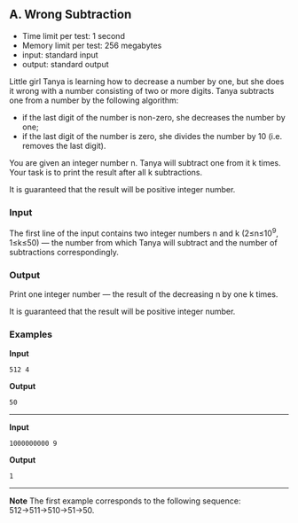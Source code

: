 ## A. Wrong Subtraction

* Time limit per test: 1 second
* Memory limit per test: 256 megabytes
* input: standard input
* output: standard output

Little girl Tanya is learning how to decrease a number by one, but she does it wrong with a number consisting of two or more digits. Tanya subtracts one from a number by the following algorithm:

* if the last digit of the number is non-zero, she decreases the number by one;
* if the last digit of the number is zero, she divides the number by 10 (i.e. removes the last digit).

You are given an integer number n. Tanya will subtract one from it k times. Your task is to print the result after all k subtractions.

It is guaranteed that the result will be positive integer number.

### Input
The first line of the input contains two integer numbers n and k (2≤n≤10<sup>9</sup>, 1≤k≤50) — the number from which Tanya will subtract and the number of subtractions correspondingly.

### Output
Print one integer number — the result of the decreasing n by one k times.

It is guaranteed that the result will be positive integer number.

### Examples

**Input**
```
512 4
```

**Output**
```
50
```

---

**Input**
```
1000000000 9
```

**Output**
```
1
```

---

**Note**
The first example corresponds to the following sequence: 512→511→510→51→50.
